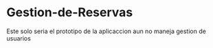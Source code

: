 # Gestion-de-Reservas
Este solo seria el prototipo de la aplicaccion aun no maneja gestion de usuarios 
